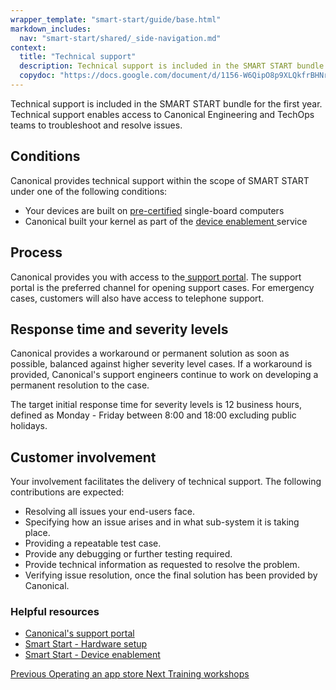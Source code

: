 ```yaml
---
wrapper_template: "smart-start/guide/base.html"
markdown_includes:
  nav: "smart-start/shared/_side-navigation.md"
context:
  title: "Technical support"
  description: Technical support is included in the SMART START bundle for the first year. Technical support enables access to Canonical Engineering and TechOps teams to troubleshoot and resolve issues.
  copydoc: "https://docs.google.com/document/d/1156-W6QipO8p9XLQkfrBHNrd06CGQKlPUwbrOUwLQrM/edit"
---
```


Technical support is included in the SMART START bundle for the first year. Technical support enables access to Canonical Engineering and TechOps teams to troubleshoot and resolve issues.

## Conditions

Canonical provides technical support within the scope of SMART START under one of the following conditions:

* Your devices are built on [pre-certified](/smart-start/guide/hardware-setup) single-board computers
* Canonical built your kernel as part of the [device enablement ](/smart-start/guide/device-enablement) service

## Process

Canonical provides you with access to the[ support portal](http://support.canonical.com). The support portal is the preferred channel for opening support cases. For emergency cases, customers will also have access to telephone support.

## Response time and severity levels

Canonical provides a workaround or permanent solution as soon as possible, balanced against higher severity level cases. If a workaround is provided, Canonical's support engineers continue to work on developing a permanent resolution to the case.

The target initial response time for severity levels is 12 business hours, defined as Monday - Friday between 8:00 and 18:00 excluding public holidays.

## Customer involvement

Your involvement facilitates the delivery of technical support. The following contributions are expected:

* Resolving all issues your end-users face.
* Specifying how an issue arises and in what sub-system it is taking place.
* Providing a repeatable test case.
* Provide any debugging or further testing required.
* Provide technical information as requested to resolve the problem.
* Verifying issue resolution, once the final solution has been provided by Canonical.

### Helpful resources

- [Canonical's support portal](http://support.canonical.com)
- [Smart Start - Hardware setup](/smart-start/guide/hardware-setup)
- [Smart Start - Device enablement](/smart-start/guide/device-enablement)

<footer class="p-article-pagination">
  <a class="p-article-pagination__link--previous" href="/smart-start/guide/operating-an-app-store">
    <span class="p-article-pagination__label">Previous</span>
    <span class="p-article-pagination__title">Operating an app store</span>
  </a>
  <a class="p-article-pagination__link--next" href="/smart-start/guide/training-workshops">
    <span class="p-article-pagination__label">Next</span>
    <span class="p-article-pagination__title">Training workshops</span>
  </a>
</footer>